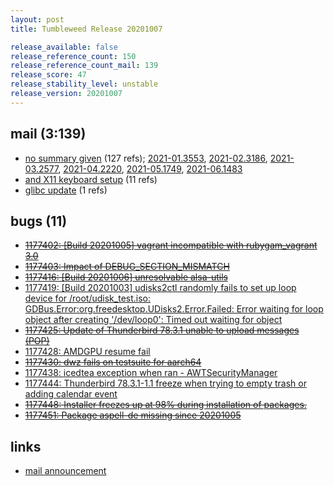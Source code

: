 ```yaml
---
layout: post
title: Tumbleweed Release 20201007

release_available: false
release_reference_count: 150
release_reference_count_mail: 139
release_score: 47
release_stability_level: unstable
release_version: 20201007
---
```


## mail (3:139)

- [no summary given](https://lists.opensuse.org/opensuse-factory/2020-10/msg00058.html) (127 refs); [2021-01.3553](https://github.com/boombatower/tumbleweed-review/issues/10), [2021-02.3186](https://github.com/boombatower/tumbleweed-review/issues/10), [2021-03.2577](https://github.com/boombatower/tumbleweed-review/issues/10), [2021-04.2220](https://github.com/boombatower/tumbleweed-review/issues/10), [2021-05.1749](https://github.com/boombatower/tumbleweed-review/issues/10), [2021-06.1483](https://github.com/boombatower/tumbleweed-review/issues/10)
- [and X11 keyboard setup](https://lists.opensuse.org/opensuse-factory/2020-10/msg00064.html) (11 refs)
- [glibc update](https://lists.opensuse.org/opensuse-factory/2020-10/msg00057.html) (1 refs)

## bugs (11)

<!--more-->

- ~~[1177402: \[Build 20201005\] vagrant incompatible with rubygam_vagrant 3.0](https://bugzilla.opensuse.org/show_bug.cgi?id=1177402)~~
- ~~[1177403: Impact of DEBUG_SECTION_MISMATCH](https://bugzilla.opensuse.org/show_bug.cgi?id=1177403)~~
- ~~[1177416: \[Build 20201006\] unresolvable alsa-utils](https://bugzilla.opensuse.org/show_bug.cgi?id=1177416)~~
- [1177419: \[Build 20201003\] udisks2ctl randomly fails to set up loop device for /root/udisk_test.iso: GDBus.Error:org.freedesktop.UDisks2.Error.Failed: Error waiting for loop object after creating '/dev/loop0': Timed out waiting for object](https://bugzilla.opensuse.org/show_bug.cgi?id=1177419)
- ~~[1177425: Update of Thunderbird 78.3.1 unable to upload messages (POP)](https://bugzilla.opensuse.org/show_bug.cgi?id=1177425)~~
- [1177428: AMDGPU resume fail](https://bugzilla.opensuse.org/show_bug.cgi?id=1177428)
- ~~[1177430: dwz fails on testsuite for aarch64](https://bugzilla.opensuse.org/show_bug.cgi?id=1177430)~~
- [1177438: icedtea exception when ran  - AWTSecurityManager](https://bugzilla.opensuse.org/show_bug.cgi?id=1177438)
- [1177444: Thunderbird 78.3.1-1.1 freeze when trying to empty trash or adding calendar event](https://bugzilla.opensuse.org/show_bug.cgi?id=1177444)
- ~~[1177448: Installer freezes up at 98% during installation of packages.](https://bugzilla.opensuse.org/show_bug.cgi?id=1177448)~~
- ~~[1177451: Package aspell-de missing since 20201005](https://bugzilla.opensuse.org/show_bug.cgi?id=1177451)~~



## links

- [mail announcement](https://github.com/boombatower/tumbleweed-review/issues/10)
